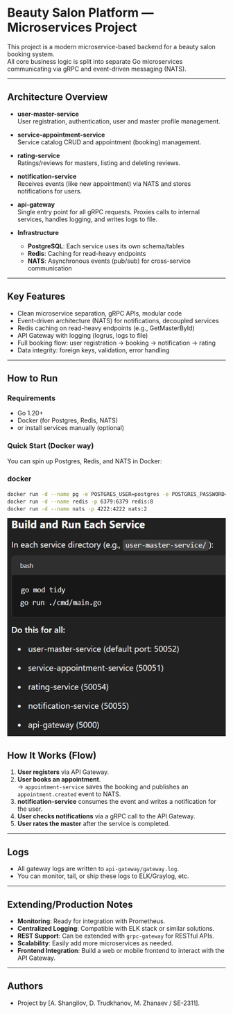 # Beauty Salon Platform — Microservices Project

This project is a modern microservice-based backend for a beauty salon booking system.  
All core business logic is split into separate Go microservices communicating via gRPC and event-driven messaging (NATS).

---

## **Architecture Overview**

- **user-master-service**  
  User registration, authentication, user and master profile management.

- **service-appointment-service**  
  Service catalog CRUD and appointment (booking) management.

- **rating-service**  
  Ratings/reviews for masters, listing and deleting reviews.

- **notification-service**  
  Receives events (like new appointment) via NATS and stores notifications for users.

- **api-gateway**  
  Single entry point for all gRPC requests. Proxies calls to internal services, handles logging, and writes logs to file.

- **Infrastructure**  
  - **PostgreSQL**: Each service uses its own schema/tables
  - **Redis**: Caching for read-heavy endpoints
  - **NATS**: Asynchronous events (pub/sub) for cross-service communication

---

## **Key Features**

- Clean microservice separation, gRPC APIs, modular code
- Event-driven architecture (NATS) for notifications, decoupled services
- Redis caching on read-heavy endpoints (e.g., GetMasterById)
- API Gateway with logging (logrus, logs to file)
- Full booking flow: user registration → booking → notification → rating
- Data integrity: foreign keys, validation, error handling

---

## **How to Run**

### **Requirements**
- Go 1.20+
- Docker (for Postgres, Redis, NATS)
- or install services manually (optional)

### **Quick Start (Docker way)**
You can spin up Postgres, Redis, and NATS in Docker:

### docker
```bash
docker run -d --name pg -e POSTGRES_USER=postgres -e POSTGRES_PASSWORD=postgres -e POSTGRES_DB=bs_bd -p 5432:5432 postgres:15
docker run -d --name redis -p 6379:6379 redis:8
docker run -d --name nats -p 4222:4222 nats:2
```
![alt text](image.png)


## **How It Works (Flow)**

1. **User registers** via API Gateway.
2. **User books an appointment**.  
    → `appointment-service` saves the booking and publishes an `appointment.created` event to NATS.
3. **notification-service** consumes the event and writes a notification for the user.
4. **User checks notifications** via a gRPC call to the API Gateway.
5. **User rates the master** after the service is completed.

---

## **Logs**

- All gateway logs are written to `api-gateway/gateway.log`.
- You can monitor, tail, or ship these logs to ELK/Graylog, etc.

---

## **Extending/Production Notes**

- **Monitoring**: Ready for integration with Prometheus.
- **Centralized Logging**: Compatible with ELK stack or similar solutions.
- **REST Support**: Can be extended with `grpc-gateway` for RESTful APIs.
- **Scalability**: Easily add more microservices as needed.
- **Frontend Integration**: Build a web or mobile frontend to interact with the API Gateway.

---

## **Authors**

- Project by [A. Shangilov, D. Trudkhanov, M. Zhanaev / SE-2311].
